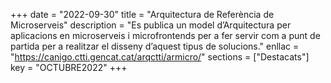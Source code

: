 +++
date = "2022-09-30"
title = "Arquitectura de Referència de Microserveis"
description = "Es publica un model d’Arquitectura per aplicacions en microserveis i microfrontends per a fer servir com a punt de partida per a realitzar el disseny d’aquest tipus de solucions."
enllac = "https://canigo.ctti.gencat.cat/arqctti/armicro/"
sections    = ["Destacats"]
key = "OCTUBRE2022"
+++
